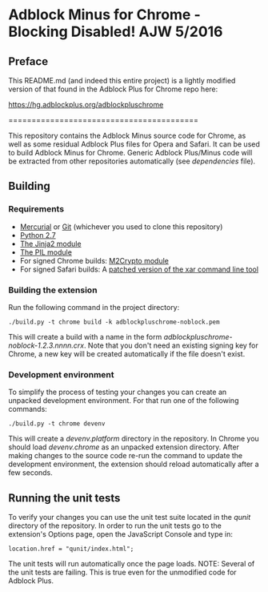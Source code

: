 Adblock Minus for Chrome - Blocking Disabled!  AJW 5/2016
=========================================

Preface
---------
This README.md (and indeed this entire project) is a lightly modified 
version of that found in the Adblock Plus for Chrome repo here:

https://hg.adblockplus.org/adblockpluschrome

=========================================

This repository contains the Adblock Minus source code for
Chrome, as well as some residual Adblock Plus files for Opera and Safari. 
It can be used to build Adblock Minus for Chrome.  Generic Adblock Plus/Minus 
code will be extracted from other repositories
automatically (see _dependencies_ file).

Building
---------

### Requirements

- [Mercurial](https://www.mercurial-scm.org/) or [Git](https://git-scm.com/) (whichever you used to clone this repository)
- [Python 2.7](https://www.python.org)
- [The Jinja2 module](http://jinja.pocoo.org/docs)
- [The PIL module](http://www.pythonware.com/products/pil/)
- For signed Chrome builds: [M2Crypto module](https://github.com/martinpaljak/M2Crypto)
- For signed Safari builds: A [patched version of the xar command line tool](https://github.com/mackyle/xar/)

### Building the extension

Run the following command in the project directory:

    ./build.py -t chrome build -k adblockpluschrome-noblock.pem

This will create a build with a name in the form
_adblockpluschrome-noblock-1.2.3.nnnn.crx_.
Note that you don't need an existing signing key for Chrome, a new key
will be created automatically if the file doesn't exist.

### Development environment

To simplify the process of testing your changes you can create an unpacked
development environment. For that run one of the following commands:

    ./build.py -t chrome devenv

This will create a _devenv.platform_ directory in the repository. In Chrome you
should load _devenv.chrome_ as an unpacked extension directory. After making
changes to the source code re-run the command to update the development
environment, the extension should reload automatically after a few seconds.

Running the unit tests
----------------------

To verify your changes you can use the unit test suite located in the _qunit_
directory of the repository. In order to run the unit tests go to the
extension's Options page, open the JavaScript Console and type in:

    location.href = "qunit/index.html";

The unit tests will run automatically once the page loads.
NOTE: Several of the unit tests are failing.  This is true even 
for the unmodified code for Adblock Plus.
